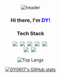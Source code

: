 

<div align="center">

![header](https://capsule-render.vercel.app/api?type=slice&color=gradient&customColorList=28&height=300&secton=header&text=DY0617&fontSize=90&animation=fadeIn&fontColor=b2b2b2)


<h3 align="center">Hi there, I'm <span style="color:blue">DY!</span></h3>


<h3 align="center">Tech Stack</h3>

<p align="center">
<img src="https://img.shields.io/badge/C-A8B9CC?style=flat-square&logo=C%2B%2B&logoColor=white"/></a>&nbsp 
<img src="https://img.shields.io/badge/C++-00599C?style=flat-square&logo=C%2B%2B&logoColor=white"/></a>&nbsp 
  <img src="https://img.shields.io/badge/Java-007396?style=flat-square&logo=Java&logoColor=white"/></a>&nbsp
  <img src="https://img.shields.io/badge/Python-3766AB?style=flat-square&logo=Python&logoColor=white"/></a>&nbsp 
  <img src="https://img.shields.io/badge/Javascript-ffb13b?style=flat-square&logo=javascript&logoColor=white"/></a>&nbsp 
  <br>
  <img src="https://img.shields.io/badge/Mysql-E6B91E?style=flat-square&logo=MySql&logoColor=white"/></a>&nbsp
   <img src="https://img.shields.io/badge/SpringBoot-green?style=flat-square&logo=springboot&logoColor=white"/></a>&nbsp     
   
   
   ![Top Langs](https://github-readme-stats.vercel.app/api/top-langs/?username=6810779s&layout=compact&theme=solarized-light)

   [![DY0617's GitHub stats](https://github-readme-stats.vercel.app/api?username=DY0617&theme=solarized-light&show_icons=true)](https://github.com/DY0617/github-readme-stats)


</div>
